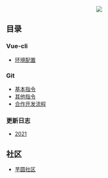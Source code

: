 <div align="center"><img src="../logo.png"></div>

## 目录

### Vue-cli
+ <a href="https://inhamirei.github.io/vue-cli/environment/">环境配置</a>

### Git
+ <a href="https://inhamirei.github.io/Git/GitCommon/">基本指令</a>
+ <a href="https://inhamirei.github.io/Git/GitOther/">其他指令</a>
+ <a href="https://inhamirei.github.io/Git/GitPractice/">合作开发流程</a>

### 更新日志
+ <a href="https://inhamirei.github.io/update/update_2021/">2021</a>

## 社区
+ <a href="https://inhami.com/">芋圆社区</a>